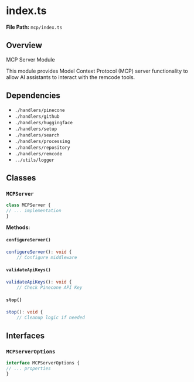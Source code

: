 # index.ts

**File Path:** `mcp/index.ts`

## Overview

MCP Server Module

This module provides Model Context Protocol (MCP) server functionality
to allow AI assistants to interact with the remcode tools.

## Dependencies

- `./handlers/pinecone`
- `./handlers/github`
- `./handlers/huggingface`
- `./handlers/setup`
- `./handlers/search`
- `./handlers/processing`
- `./handlers/repository`
- `./handlers/remcode`
- `../utils/logger`

## Classes

### `MCPServer`

```typescript
class MCPServer {
// ... implementation
}
```

**Methods:**

#### `configureServer()`

```typescript
configureServer(): void {
    // Configure middleware
```

#### `validateApiKeys()`

```typescript
validateApiKeys(): void {
    // Check Pinecone API Key
```

#### `stop()`

```typescript
stop(): void {
    // Cleanup logic if needed
```

## Interfaces

### `MCPServerOptions`

```typescript
interface MCPServerOptions {
// ... properties
}
```

